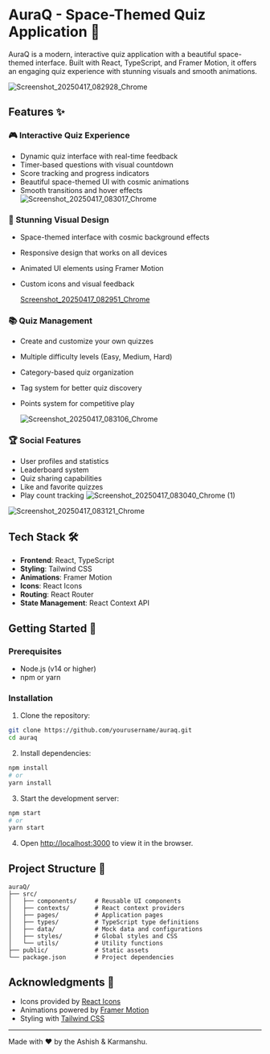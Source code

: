 # AuraQ - Space-Themed Quiz Application 🚀

AuraQ is a modern, interactive quiz application with a beautiful space-themed interface. Built with React, TypeScript, and Framer Motion, it offers an engaging quiz experience with stunning visuals and smooth animations.

![Screenshot_20250417_082928_Chrome](https://github.com/user-attachments/assets/ed22b447-cfb8-4979-a7c4-af4d8eaf55f4)



## Features ✨

### 🎮 Interactive Quiz Experience
- Dynamic quiz interface with real-time feedback
- Timer-based questions with visual countdown
- Score tracking and progress indicators
- Beautiful space-themed UI with cosmic animations
- Smooth transitions and hover effects
![Screenshot_20250417_083017_Chrome](https://github.com/user-attachments/assets/446fc273-f90a-4641-bb4b-a03e8f21663a)


### 🎨 Stunning Visual Design
- Space-themed interface with cosmic background effects
- Responsive design that works on all devices
- Animated UI elements using Framer Motion
- Custom icons and visual feedback

  [Screenshot_20250417_082951_Chrome](https://github.com/user-attachments/assets/a081797e-24ea-4931-ae5e-2d6f55e3558a)


### 📚 Quiz Management
- Create and customize your own quizzes
- Multiple difficulty levels (Easy, Medium, Hard)
- Category-based quiz organization
- Tag system for better quiz discovery
- Points system for competitive play

  ![Screenshot_20250417_083106_Chrome](https://github.com/user-attachments/assets/517bc599-ae6c-4807-8b7a-d99aeef657bd)


### 🏆 Social Features
- User profiles and statistics
- Leaderboard system
- Quiz sharing capabilities
- Like and favorite quizzes
- Play count tracking
![Screenshot_20250417_083040_Chrome (1)](https://github.com/user-attachments/assets/a656a7cf-0993-41b0-b64f-f7367457fcaf)

![Screenshot_20250417_083121_Chrome](https://github.com/user-attachments/assets/16f5e6d6-ca01-4580-b76b-880afe756485)


## Tech Stack 🛠️

- **Frontend**: React, TypeScript
- **Styling**: Tailwind CSS
- **Animations**: Framer Motion
- **Icons**: React Icons
- **Routing**: React Router
- **State Management**: React Context API

## Getting Started 🚀

### Prerequisites
- Node.js (v14 or higher)
- npm or yarn

### Installation

1. Clone the repository:
```bash
git clone https://github.com/yourusername/auraq.git
cd auraq
```

2. Install dependencies:
```bash
npm install
# or
yarn install
```

3. Start the development server:
```bash
npm start
# or
yarn start
```

4. Open [http://localhost:3000](http://localhost:3000) to view it in the browser.

## Project Structure 📁

```
auraQ/
├── src/
│   ├── components/     # Reusable UI components
│   ├── contexts/       # React context providers
│   ├── pages/          # Application pages
│   ├── types/          # TypeScript type definitions
│   ├── data/           # Mock data and configurations
│   ├── styles/         # Global styles and CSS
│   └── utils/          # Utility functions
├── public/             # Static assets
└── package.json        # Project dependencies
```
## Acknowledgments 🙏

- Icons provided by [React Icons](https://react-icons.github.io/react-icons/)
- Animations powered by [Framer Motion](https://www.framer.com/motion/)
- Styling with [Tailwind CSS](https://tailwindcss.com/)

---

Made with ❤️ by the Ashish & Karmanshu.
